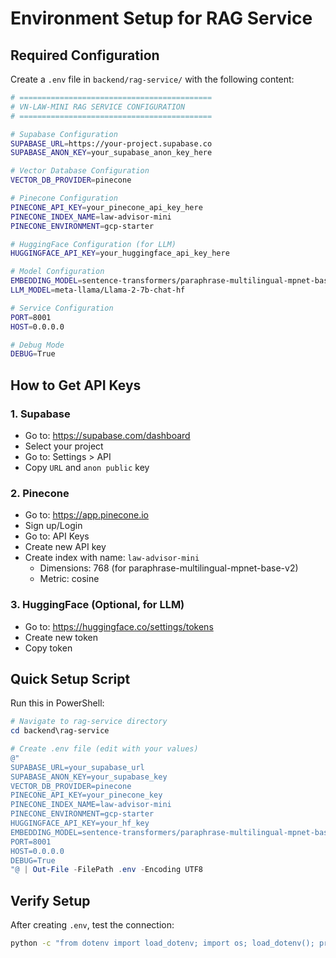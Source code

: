 # Environment Setup for RAG Service

## Required Configuration

Create a `.env` file in `backend/rag-service/` with the following content:

```bash
# ===========================================
# VN-LAW-MINI RAG SERVICE CONFIGURATION
# ===========================================

# Supabase Configuration
SUPABASE_URL=https://your-project.supabase.co
SUPABASE_ANON_KEY=your_supabase_anon_key_here

# Vector Database Configuration
VECTOR_DB_PROVIDER=pinecone

# Pinecone Configuration
PINECONE_API_KEY=your_pinecone_api_key_here
PINECONE_INDEX_NAME=law-advisor-mini
PINECONE_ENVIRONMENT=gcp-starter

# HuggingFace Configuration (for LLM)
HUGGINGFACE_API_KEY=your_huggingface_api_key_here

# Model Configuration
EMBEDDING_MODEL=sentence-transformers/paraphrase-multilingual-mpnet-base-v2
LLM_MODEL=meta-llama/Llama-2-7b-chat-hf

# Service Configuration
PORT=8001
HOST=0.0.0.0

# Debug Mode
DEBUG=True
```

## How to Get API Keys

### 1. Supabase
- Go to: https://supabase.com/dashboard
- Select your project
- Go to: Settings > API
- Copy `URL` and `anon public` key

### 2. Pinecone
- Go to: https://app.pinecone.io
- Sign up/Login
- Go to: API Keys
- Create new API key
- Create index with name: `law-advisor-mini`
  - Dimensions: 768 (for paraphrase-multilingual-mpnet-base-v2)
  - Metric: cosine

### 3. HuggingFace (Optional, for LLM)
- Go to: https://huggingface.co/settings/tokens
- Create new token
- Copy token

## Quick Setup Script

Run this in PowerShell:

```powershell
# Navigate to rag-service directory
cd backend\rag-service

# Create .env file (edit with your values)
@"
SUPABASE_URL=your_supabase_url
SUPABASE_ANON_KEY=your_supabase_key
VECTOR_DB_PROVIDER=pinecone
PINECONE_API_KEY=your_pinecone_key
PINECONE_INDEX_NAME=law-advisor-mini
PINECONE_ENVIRONMENT=gcp-starter
HUGGINGFACE_API_KEY=your_hf_key
EMBEDDING_MODEL=sentence-transformers/paraphrase-multilingual-mpnet-base-v2
PORT=8001
HOST=0.0.0.0
DEBUG=True
"@ | Out-File -FilePath .env -Encoding UTF8
```

## Verify Setup

After creating `.env`, test the connection:

```bash
python -c "from dotenv import load_dotenv; import os; load_dotenv(); print('SUPABASE_URL:', os.getenv('SUPABASE_URL')); print('PINECONE_API_KEY:', 'Set' if os.getenv('PINECONE_API_KEY') else 'Not Set')"
```

